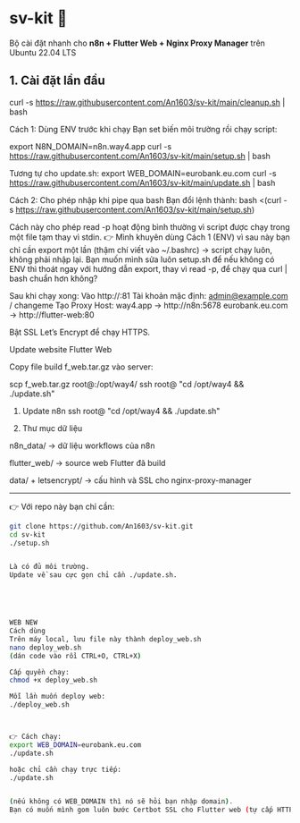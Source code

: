 # sv-kit 🚀
Bộ cài đặt nhanh cho **n8n + Flutter Web + Nginx Proxy Manager** trên Ubuntu 22.04 LTS

## 1. Cài đặt lần đầu
curl -s https://raw.githubusercontent.com/An1603/sv-kit/main/cleanup.sh | bash

Cách 1: Dùng ENV trước khi chạy
Bạn set biến môi trường rồi chạy script:

export N8N_DOMAIN=n8n.way4.app
curl -s https://raw.githubusercontent.com/An1603/sv-kit/main/setup.sh | bash


Tương tự cho update.sh:
export WEB_DOMAIN=eurobank.eu.com
curl -s https://raw.githubusercontent.com/An1603/sv-kit/main/update.sh | bash

Cách 2: Cho phép nhập khi pipe qua bash
Bạn đổi lệnh thành:
bash <(curl -s https://raw.githubusercontent.com/An1603/sv-kit/main/setup.sh)


Cách này cho phép read -p hoạt động bình thường vì script được chạy trong một file tạm thay vì stdin.
👉 Mình khuyên dùng Cách 1 (ENV) vì sau này bạn chỉ cần export một lần (thậm chí viết vào ~/.bashrc) → script chạy luôn, không phải nhập lại.
Bạn muốn mình sửa luôn setup.sh để nếu không có ENV thì thoát ngay với hướng dẫn export, thay vì read -p, để chạy qua curl | bash chuẩn hơn không?



Sau khi chạy xong:
Vào http://<server-ip>:81
Tài khoản mặc định: admin@example.com / changeme
Tạo Proxy Host:
way4.app → http://n8n:5678
eurobank.eu.com → http://flutter-web:80

Bật SSL Let’s Encrypt để chạy HTTPS.


Update website Flutter Web

Copy file build f_web.tar.gz vào server:

scp f_web.tar.gz root@<server-ip>:/opt/way4/
ssh root@<server-ip> "cd /opt/way4 && ./update.sh"

1. Update n8n
ssh root@<server-ip> "cd /opt/way4 && ./update.sh"

1. Thư mục dữ liệu

n8n_data/ → dữ liệu workflows của n8n

flutter_web/ → source web Flutter đã build

data/ + letsencrypt/ → cấu hình và SSL cho nginx-proxy-manager


---

👉 Với repo này bạn chỉ cần:

```bash
git clone https://github.com/An1603/sv-kit.git
cd sv-kit
./setup.sh


Là có đủ môi trường.
Update về sau cực gọn chỉ cần ./update.sh.





WEB NEW
Cách dùng
Trên máy local, lưu file này thành deploy_web.sh
nano deploy_web.sh
(dán code vào rồi CTRL+O, CTRL+X)

Cấp quyền chạy:
chmod +x deploy_web.sh

Mỗi lần muốn deploy web:
./deploy_web.sh



👉 Cách chạy:
export WEB_DOMAIN=eurobank.eu.com
./update.sh

hoặc chỉ cần chạy trực tiếp:
./update.sh


(nếu không có WEB_DOMAIN thì nó sẽ hỏi bạn nhập domain).
Bạn có muốn mình gom luôn bước Certbot SSL cho Flutter web (tự cấp HTTPS như với n8n) không, hay bạn định chỉ trỏ DNS rồi dùng reverse proxy của Cloudflare?
